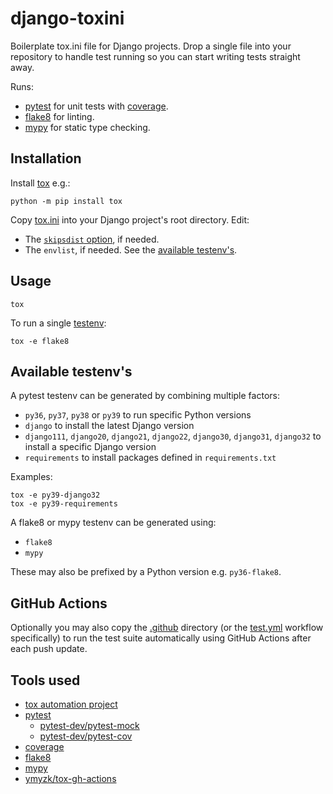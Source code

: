 # django-toxini

Boilerplate tox.ini file for Django projects. Drop a single file into your
repository to handle test running so you can start writing tests straight away.

Runs:
- [pytest](https://docs.pytest.org/en/latest/) for unit tests with
  [coverage](https://coverage.readthedocs.io/en/latest/).
- [flake8](https://flake8.pycqa.org/en/latest/) for linting.
- [mypy](https://mypy.readthedocs.io/en/stable/) for static type checking.

## Installation

Install [tox](https://tox.readthedocs.io/en/latest/install.html) e.g.:
```
python -m pip install tox
```

Copy [tox.ini](tox.ini) into your Django project's root directory. Edit:
- The [`skipsdist` option](tox.ini#L2), if needed.
- The `envlist`, if needed. See the [available testenv's](#available-testenvs).

## Usage

```
tox
```

To run a single [testenv](#available-testenvs):
```
tox -e flake8
```

## Available testenv's

A pytest testenv can be generated by combining multiple factors:
- `py36`, `py37`, `py38` or `py39` to run specific Python versions
- `django` to install the latest Django version
- `django111`, `django20`, `django21`, `django22`, `django30`, `django31`, `django32` to install a specific Django version
- `requirements` to install packages defined in `requirements.txt`

Examples:
```
tox -e py39-django32
tox -e py39-requirements
```

A flake8 or mypy testenv can be generated using:
- `flake8`
- `mypy`

These may also be prefixed by a Python version e.g. `py36-flake8`.

## GitHub Actions

Optionally you may also copy the [.github](.github) directory (or the
[test.yml]( .github/workflows/test.yml) workflow specifically) to run the test
suite automatically using GitHub Actions after each push update.

## Tools used

- [tox automation project](https://tox.readthedocs.io/en/latest/index.html)
- [pytest](https://docs.pytest.org/en/latest/)
  - [pytest-dev/pytest-mock](https://github.com/pytest-dev/pytest-mock/)
  - [pytest-dev/pytest-cov](https://github.com/pytest-dev/pytest-cov)
- [coverage](https://coverage.readthedocs.io/en/latest/)
- [flake8](https://flake8.pycqa.org/en/latest/)
- [mypy](https://mypy.readthedocs.io/en/stable/)
- [ymyzk/tox-gh-actions](https://github.com/ymyzk/tox-gh-actions)
